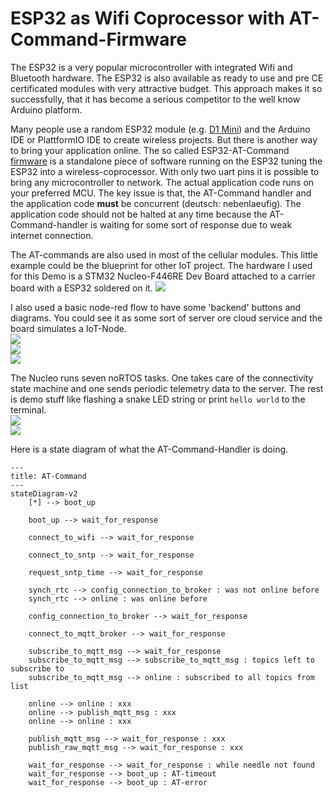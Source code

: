 # ESP32 as Wifi Coprocessor with AT-Command-Firmware
The ESP32 is a very popular microcontroller with integrated Wifi and Bluetooth hardware.
The ESP32 is also available as ready to use and pre CE certificated modules with very attractive budget.
This approach makes it so successfully, that it has become a serious competitor to the well know Arduino platform.  

Many people use a random ESP32 module (e.g. [D1 Mini](https://www.az-delivery.de/products/esp32-d1-mini)) and the Arduino IDE or PlattformIO IDE to create wireless projects.
But there is another way to bring your application online.
The so called ESP32-AT-Command [firmware](https://docs.espressif.com/projects/esp-at/en/latest/esp32/AT_Command_Set/index.html) is a standalone piece of software running on the ESP32 tuning the ESP32 into a wireless-coprocessor.
With only two uart pins it is possible to bring any microcontroller to network.
The actual application code runs on your preferred MCU. The key issue is that, the AT-Command handler and the application code **must** be concurrent (deutsch: nebenlaeufig). The application code should not be halted at any time because the AT-Command-handler is waiting for some sort of response due to weak internet connection.  

The AT-commands are also used in most of the cellular modules. This little example could be the blueprint for other IoT project.
The hardware I used for this Demo is a STM32 Nucleo-F446RE Dev Board attached to a carrier board with a ESP32 soldered on it.
![](../Images/Nucleo-ESP32-board.jpg)  

I also used a basic node-red flow to have some 'backend' buttons and diagrams. You could see it as some sort of server ore cloud service and the board simulates a IoT-Node.  
![](../Images/node-red-flow.jpg)  
![](../Images/node-red-dashboard1.jpg)  
![](../Images/node-red-dashboard2.jpg)  

The Nucleo runs seven noRTOS tasks. One takes care of the connectivity state machine and one sends periodic telemetry data to the server. The rest is demo stuff like flashing a snake LED string or print `hello world` to the terminal.  
![](../Images/terminal-telemetry.jpg)  
![](../Images/terminal-button-callback.jpg)  

Here is a state diagram of what the AT-Command-Handler is doing.  
```mermaid
---
title: AT-Command
---
stateDiagram-v2 
    [*] --> boot_up
    
    boot_up --> wait_for_response
    
    connect_to_wifi --> wait_for_response
    
    connect_to_sntp --> wait_for_response
    
    request_sntp_time --> wait_for_response
    
    synch_rtc --> config_connection_to_broker : was not online before
    synch_rtc --> online : was online before
    
    config_connection_to_broker --> wait_for_response
    
    connect_to_mqtt_broker --> wait_for_response
    
    subscribe_to_mqtt_msg --> wait_for_response
    subscribe_to_mqtt_msg --> subscribe_to_mqtt_msg : topics left to subscribe to
    subscribe_to_mqtt_msg --> online : subscribed to all topics from list

    online --> online : xxx
    online --> publish_mqtt_msg : xxx
    online --> online : xxx

    publish_mqtt_msg --> wait_for_response : xxx
    publish_raw_mqtt_msg --> wait_for_response : xxx

    wait_for_response --> wait_for_response : while needle not found
    wait_for_response --> boot_up : AT-timeout
    wait_for_response --> boot_up : AT-error
```